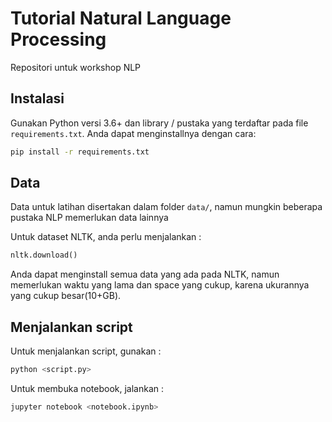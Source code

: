 # Tutorial Natural Language Processing

Repositori untuk workshop NLP 

## Instalasi

Gunakan Python versi 3.6+ dan library / pustaka yang terdaftar pada file `requirements.txt`. Anda dapat menginstallnya dengan cara:

```bash
pip install -r requirements.txt
```

## Data

Data untuk latihan disertakan dalam folder `data/`, namun mungkin beberapa pustaka NLP memerlukan data lainnya


Untuk dataset NLTK, anda perlu menjalankan :

```python
nltk.download()
```

Anda dapat menginstall semua data yang ada pada NLTK, namun memerlukan waktu yang lama dan space yang cukup, karena ukurannya yang cukup besar(10+GB).

## Menjalankan script

Untuk menjalankan script, gunakan :

```bash
python <script.py>
```

Untuk membuka notebook, jalankan :

```bash
jupyter notebook <notebook.ipynb>
```

